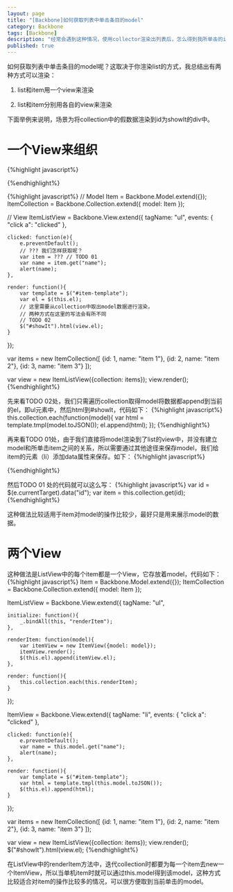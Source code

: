 ```yaml
---
layout: page
title: "[Backbone]如何获取列表中单击条目的model"
category: Backbone
tags: [Backbone]
description: "经常会遇到这种情况，使用collector渲染出列表后，怎么得到我所单击的item的model呢？从而获取数据..."
published: true
---
```



如何获取列表中单击条目的model呢？这取决于你渲染list的方式，我总结出有两种方式可以渲染：

1. list和item用一个view来渲染

2. list和item分别用各自的view来渲染

下面举例来说明，场景为将collection中的假数据渲染到id为showIt的div中。

# 一个View来组织
{%highlight javascript%}
<script id="item-template" type="text/x-jquery-tmpl">
    <li><a href="#">${name}</a></li>
</script>
{%endhighlight%}

{%highlight javascript%}
// Model
Item = Backbone.Model.extend({});
ItemCollection = Backbone.Collection.extend({
    model: Item
});

// View
ItemListView = Backbone.View.extend({
    tagName: "ul",
    events: {
        "click a": "clicked"
    },
    
    clicked: function(e){
        e.preventDefault();
        // ??? 我们怎样获取呢？
        var item = ??? // TODO 01
        var name = item.get("name");
        alert(name);
    },
    
    render: function(){
        var template = $("#item-template");
        var el = $(this.el);
        // 这里需要从collection中取出model数据进行渲染，
        // 两种方式在这里的写法会有所不同
        // TODO 02
        $("#showIt").html(view.el);
    }
});
 
var items = new ItemCollection([
    {id: 1, name: "item 1"},
    {id: 2, name: "item 2"},
    {id: 3, name: "item 3"}
]);
 
var view = new ItemListView({collection: items});
view.render();
{%endhighlight%}


先来看TODO 02处，我们只需遍历collection取得model将数据都append到当前的el，即ul元素中，然后html到#showIt，代码如下：
{%highlight javascript%}
this.collection.each(function(model){
    var html = template.tmpl(model.toJSON());
    el.append(html);
});
{%endhighlight%}

再来看TODO 01处，由于我们直接将model渲染到了list的view中，并没有建立model和所单击item之间的关系，所以需要通过其他途径来保存model，我们给item的元素（li）添加data属性来保存。如下：
{%highlight javascript%}
<script id="item-template" type="text/x-jquery-tmpl">
    <li><a href="#" data-id="${id}">${name}</a></li>
</script>
{%endhighlight%}

然后TODO 01 处的代码就可以这么写：
{%highlight javascript%}
var id = $(e.currentTarget).data("id");
var item = this.collection.get(id);
{%endhighlight%}

这种做法比较适用于item对model的操作比较少，最好只是用来展示model的数据。

# 两个View
这种做法是ListView中的每个item都是一个View，它存放着model，代码如下：
{%highlight javascript%}
Item = Backbone.Model.extend({});
ItemCollection = Backbone.Collection.extend({
    model: Item
});
 
ItemListView = Backbone.View.extend({
    tagName: "ul",
    
    initialize: function(){
        _.bindAll(this, "renderItem");
    },
    
    renderItem: function(model){
        var itemView = new ItemView({model: model});
        itemView.render();
        $(this.el).append(itemView.el);
    },
    
    render: function(){
        this.collection.each(this.renderItem);
    }
});
 
ItemView = Backbone.View.extend({
    tagName: "li",
    events: {
        "click a": "clicked"
    },
    
    clicked: function(e){
        e.preventDefault();
        var name = this.model.get("name");
        alert(name);
    },
 
    render: function(){
        var template = $("#item-template");
        var html = template.tmpl(this.model.toJSON());
        $(this.el).append(html);
    }  
});
 
var items = new ItemCollection([
    {id: 1, name: "item 1"},
    {id: 2, name: "item 2"},
    {id: 3, name: "item 3"}
]);
 
var view = new ItemListView({collection: items});
view.render();
$("#showIt").html(view.el);
{%endhighlight%}

在ListView中的renderItem方法中，迭代collection时都要为每一个item去new一个ItemView，所以当单机item时就可以通过this.model得到该model，这种方式比较适合对item的操作比较多的情况，可以很方便取到当前单击的model。